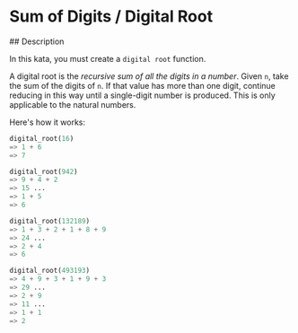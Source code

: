 # Sum of Digits / Digital Root

## Description

In this kata, you must create a `digital root` function.

A digital root is the *recursive sum of all the digits in a number*. Given `n`, take the sum of the digits of `n`. If that value has more than one digit, continue reducing in this way until a single-digit number is produced. This is only applicable to the natural numbers.

Here's how it works:

```python
digital_root(16)
=> 1 + 6
=> 7

digital_root(942)
=> 9 + 4 + 2
=> 15 ...
=> 1 + 5
=> 6

digital_root(132189)
=> 1 + 3 + 2 + 1 + 8 + 9
=> 24 ...
=> 2 + 4
=> 6

digital_root(493193)
=> 4 + 9 + 3 + 1 + 9 + 3
=> 29 ...
=> 2 + 9
=> 11 ...
=> 1 + 1
=> 2
```